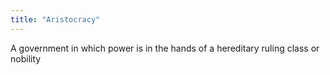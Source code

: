 ```yaml
---
title: "Aristocracy"
---
```

A government in which power is in the hands of a hereditary ruling class or nobility

